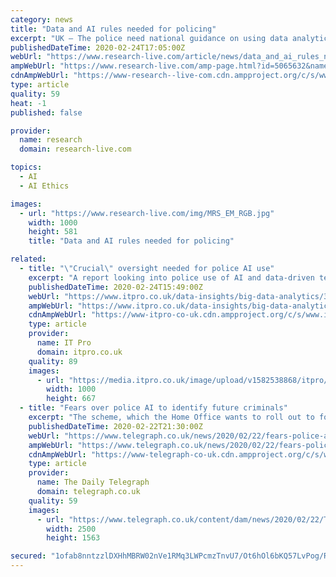 ```yaml
---
category: news
title: "Data and AI rules needed for policing"
excerpt: "UK – The police need national guidance on using data analytics, AI and algorithms to ensure they are being used legally and ethically, according to a report from think tank, Royal United Services Institute (Rusi). Rusi was commissioned by the Centre for Data Ethics and Innovation (CDEI) to conduct an independent study into data analytics use ..."
publishedDateTime: 2020-02-24T17:05:00Z
webUrl: "https://www.research-live.com/article/news/data_and_ai_rules_needed_for_policing/id/5065632"
ampWebUrl: "https://www.research-live.com/amp-page.html?id=5065632&name=data-and-ai-rules-needed-for-policing"
cdnAmpWebUrl: "https://www-research--live-com.cdn.ampproject.org/c/s/www.research-live.com/amp-page.html?id=5065632&name=data-and-ai-rules-needed-for-policing"
type: article
quality: 59
heat: -1
published: false

provider:
  name: research
  domain: research-live.com

topics:
  - AI
  - AI Ethics

images:
  - url: "https://www.research-live.com/img/MRS_EM_RGB.jpg"
    width: 1000
    height: 581
    title: "Data and AI rules needed for policing"

related:
  - title: "\"Crucial\" oversight needed for police AI use"
    excerpt: "A report looking into police use of AI and data-driven technologies has called for urgent national guidance to ... RUSI was commissioned to conduct an independent study into English and Welsh police use of data analytics by the Centre for Data Ethics and Innovation (CDEI). Its focus was on algorithmic bias with a primary focus to help CDEI's ..."
    publishedDateTime: 2020-02-24T15:49:00Z
    webUrl: "https://www.itpro.co.uk/data-insights/big-data-analytics/354841/crucial-oversight-needed-for-police-ai-use"
    ampWebUrl: "https://www.itpro.co.uk/data-insights/big-data-analytics/354841/crucial-oversight-needed-for-police-ai-use?amp"
    cdnAmpWebUrl: "https://www-itpro-co-uk.cdn.ampproject.org/c/s/www.itpro.co.uk/data-insights/big-data-analytics/354841/crucial-oversight-needed-for-police-ai-use?amp"
    type: article
    provider:
      name: IT Pro
      domain: itpro.co.uk
    quality: 89
    images:
      - url: "https://media.itpro.co.uk/image/upload/v1582538868/itpro/Police_officers.jpg"
        width: 1000
        height: 667
  - title: "Fears over police AI to identify future criminals"
    excerpt: "The scheme, which the Home Office wants to roll out to forces across the country, is highlighted in the biggest ever audit of police use of AI in this country, by researchers at the Royal United Services Institute, the defence and security think tank. The report by RUSI was commissioned by the Centre for Data Ethics and Innovation ..."
    publishedDateTime: 2020-02-22T21:30:00Z
    webUrl: "https://www.telegraph.co.uk/news/2020/02/22/fears-police-ai-identify-future-criminals/"
    ampWebUrl: "https://www.telegraph.co.uk/news/2020/02/22/fears-police-ai-identify-future-criminals/amp/"
    cdnAmpWebUrl: "https://www-telegraph-co-uk.cdn.ampproject.org/c/s/www.telegraph.co.uk/news/2020/02/22/fears-police-ai-identify-future-criminals/amp/"
    type: article
    provider:
      name: The Daily Telegraph
      domain: telegraph.co.uk
    quality: 59
    images:
      - url: "https://www.telegraph.co.uk/content/dam/news/2020/02/22/TELEMMGLPICT000225610285_trans_NvBQzQNjv4Bq5AKy6kltchdyQ3tVtY_32bRu4mT9z4W4YD5HWJpxVAg.jpeg"
        width: 2500
        height: 1563

secured: "1ofab8nntzzlDXHhMBRW02nVe1RMq3LWPcmzTnvU7/Ot6hOl6bKQ57LvPog/Rw61dpyGYE1qSOWOA7b/hnULs4QVZSs0o3+aqbJx6NABlw8/ZWAM1HHY+f9pmTJWRWtJEVkvkqVXVnzA5SS9rwDquuMFbJ9LvdTMxLIfAbcLpFnM8hgQX+89yZUBaLjBuw7O44CCgvh1WYokApwGDN+sZ4ZoScv1BE3/tldx2syjV+2isAioTNlqMCetuSZHjNR56mr/LrAU+EviaHjqZO2tDHUMby2tkNWb26Rrc0huv8i08S6GzkaKX+6wWD6C3PoW;iAHBFln/zkUPEl4Y3R0W7Q=="
---
```


